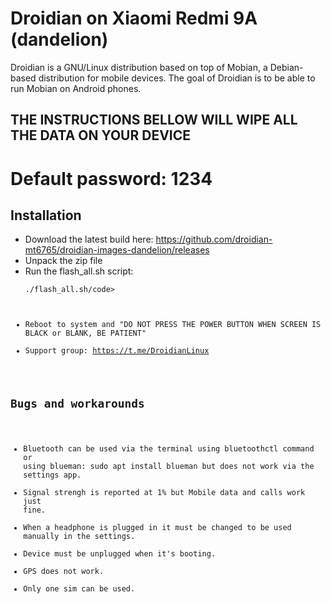 Droidian on Xiaomi Redmi 9A (dandelion)
========

Droidian is a GNU/Linux distribution based on top of Mobian, a Debian-based distribution for mobile devices. The goal of Droidian is to be able to run Mobian on Android phones.

## THE INSTRUCTIONS BELLOW WILL WIPE ALL THE DATA ON YOUR DEVICE

# Default password: 1234

## Installation
 * Download the latest build here: https://github.com/droidian-mt6765/droidian-images-dandelion/releases
 * Unpack the zip file
 * Run the flash_all.sh script:
    <pre><code>./flash_all.sh/code></pre>
 * Reboot to system and "DO NOT PRESS THE POWER BUTTON WHEN SCREEN IS BLACK or BLANK, BE PATIENT"
 * Support group: https://t.me/DroidianLinux

## Bugs and workarounds
* Bluetooth can be used via the terminal using bluetoothctl command or using blueman: sudo apt install blueman but does not work via the settings app.
* Signal strengh is reported at 1% but Mobile data and calls work just fine.
* When a headphone is plugged in it must be changed to be used manually in the settings.
* Device must be unplugged when it's booting.         
* GPS does not work.
* Only one sim can be used.
